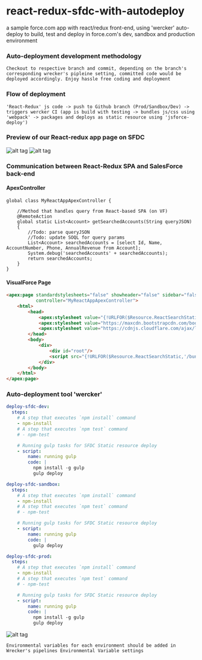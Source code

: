 # react-redux-sfdc-with-autodeploy
a sample force.com app with react/redux front-end, using 'wercker' auto-deploy to build, test and deploy in force.com's dev, sandbox and production environment

### Auto-deployment development methodology
`Checkout to respective branch and commit, depending on the branch's corresponding wrecker's pipleine setting, committed code would be deployed accordingly. Enjoy hassle free coding and deployment`

### Flow of deployment
`'React-Redux' js code -> push to Github branch (Prod/Sandbox/Dev) -> triggers wercker CI (app is build with testing -> bundles js/css using 'webpack' -> packages and deploys as static resource using 'jsforce-deploy')`

### Preview of our React-redux app page on SFDC
![alt tag](https://cloud.githubusercontent.com/assets/6745332/18615140/8a558998-7dd9-11e6-97a2-4f1217d46a7a.png)
![alt tag](https://cloud.githubusercontent.com/assets/6745332/18615142/8a756042-7dd9-11e6-956d-68b8d0422ae6.png)

### Communication between React-Redux SPA and SalesForce back-end
#### ApexController
```apex
global class MyReactAppApexController {    
    
    //Method that handles query from React-based SPA (on VF)
    @RemoteAction
    global static List<Account> getSearchedAccounts(String queryJSON) 
    {
       	//Todo: parse queryJSON
       	//Todo: update SOQL for query params
        List<Account> searchedAccounts = [select Id, Name, AccountNumber, Phone, AnnualRevenue from Account];
        System.debug('searchedAccounts' + searchedAccounts);
        return searchedAccounts;
    }
}
```

#### VisualForce Page
```html
<apex:page standardstylesheets="false" showheader="false" sidebar="false"  applyHtmlTag="false" applyBodyTag="false" docType="html-5.0"
           controller="MyReactAppApexController">
    <html>
        <head>
            <apex:stylesheet value="{!URLFOR($Resource.ReactSearchStatic, '/styles.css')}"/>    
            <apex:stylesheet value="https://maxcdn.bootstrapcdn.com/bootstrap/latest/css/bootstrap.min.css"/>
            <apex:stylesheet value="https://cdnjs.cloudflare.com/ajax/libs/react-bootstrap-table/2.5.2/react-bootstrap-table-all.min.css"/>
        </head>
        <body>
            <div>
                <div id="root"/>
                <script src="{!URLFOR($Resource.ReactSearchStatic,'/bundle.js')}"/>
            </div>
        </body>
    </html>
</apex:page>
```

### Auto-deployment tool 'wercker'
```yml
deploy-sfdc-dev:
  steps:
    # A step that executes `npm install` command
    - npm-install
    # A step that executes `npm test` command
    # - npm-test

    # Running gulp tasks for SFDC Static resource deploy
    - script:
        name: running gulp
        code: |
          npm install -g gulp
          gulp deploy

deploy-sfdc-sandbox:
  steps:
    # A step that executes `npm install` command
    - npm-install
    # A step that executes `npm test` command
    # - npm-test

    # Running gulp tasks for SFDC Static resource deploy
    - script:
        name: running gulp
        code: |
          gulp deploy

deploy-sfdc-prod:
  steps:
    # A step that executes `npm install` command
    - npm-install
    # A step that executes `npm test` command
    # - npm-test

    # Running gulp tasks for SFDC Static resource deploy
    - script:
        name: running gulp
        code: |
          npm install -g gulp
          gulp deploy
```
![alt tag](https://cloud.githubusercontent.com/assets/6745332/18418537/5e215718-7883-11e6-8152-548835c6fab0.png)

`Environmental variables for each environment should be added in Wrecker's pipelines Environmental Variable settings`
